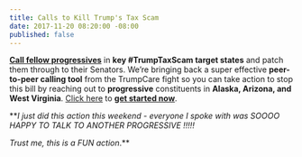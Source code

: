 ```yaml
---
title: Calls to Kill Trump's Tax Scam
date: 2017-11-20 08:20:00 -08:00
published: false
---
```




[**Call fellow progressives**](https://www.trumptaxscam.org/calls-to-kill-the-tax-scam) in **key #TrumpTaxScam target states** and patch them through to their Senators. We’re bringing back a super effective **peer-to-peer calling tool** from the TrumpCare fight so you can take action to stop this bill by reaching out to **progressive** constituents in **Alaska, Arizona, and West Virginia**. [Click here](https://www.trumptaxscam.org/calls-to-kill-the-tax-scam) to [**get started now**](https://www.trumptaxscam.org/calls-to-kill-the-tax-scam).

***I just did this action this weekend - everyone I spoke with was SOOOO HAPPY TO TALK TO ANOTHER PROGRESSIVE !!!!!*

*Trust me, this is a FUN action*.**